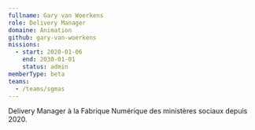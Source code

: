 ```yaml
---
fullname: Gary van Woerkens
role: Delivery Manager
domaine: Animation
github: gary-van-woerkens
missions:
  - start: 2020-01-06
    end: 2030-01-01
    status: admin
memberType: beta
teams:
  - /teams/sgmas
---
```

Delivery Manager à la Fabrique Numérique des ministères sociaux depuis 2020.